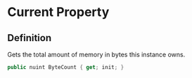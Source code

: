 # Current Property

## Definition
Gets the total amount of memory in bytes this instance owns.

```C#
public nuint ByteCount { get; init; }
```
